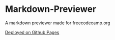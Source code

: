 # Markdown-Previewer
A markdown previewer made for freecodecamp.org

[Deployed on Github Pages](https://seely1991.github.io/Markdown-Previewer/)
